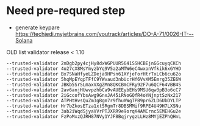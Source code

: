# Need pre-requred step
* generate keypare https://techjedi.myjetbrains.com/youtrack/articles/DO-A-71/0026-IT---Solana


OLD list validator release < 1.10
```
--trusted-validator 2nDgb2py4cjHy8dxWGPUUR5641SSHCBEjnGGcuyqCKCh
--trusted-validator 4o27cX8MsYmyzbYq9V5a2aMTW6eC4wxonVfkik6xGYHD
--trusted-validator Bx7SNaHfyeLZDeja9HPsn61XYjeForHtrTxLCb6cu62o
--trusted-validator 5hqMpEYqpTFfC9YWvaud3nbUcrHf6VvXM5Emrg35ZE6W
--trusted-validator JBKb5SrSLmaxVXgZMn8QKCBmCFRy92F7u6QCF64VBB4S
--trusted-validator 2av6anjHUwvpzhbCa9vAUEEybEHs9MSU6qw3pB3o6cC7
--trusted-validator 2iGccofYbsAwg9GnxJA45iRNoGQfR4oYNjnptSzNx217
--trusted-validator ATPHtHvsQuZm3gBgm7r9fhuXWgTPB9pr6ZLD6UbDYLTP
--trusted-validator Hr7bZkosETza1xtSRgmTr8DBSMMif9RPE4U49H7LXSNu
--trusted-validator 3ab2iWqdSjyaVVrPTJXRR9e9orqK4AMCrnc5EMEHGu2e
--trusted-validator FzPoMxzQJRH87NVy1YJF8BqjrygzLLHz8MYjEZPhQHnL
```
